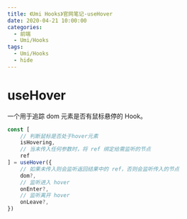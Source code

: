```yaml
---
title: 《Umi Hooks》官网笔记-useHover
date: 2020-04-21 10:00:00
categories:
  - 前端
  - Umi/Hooks
tags:
  - Umi/Hooks
  - hide
---
```

# useHover

一个用于追踪 dom 元素是否有鼠标悬停的 Hook。

```js
const [
    // 判断鼠标是否处于hover元素
    isHovering,
    // 当未传入任何参数时，将 ref 绑定给需监听的节点
    ref
] = useHover({
    // 如果未传入则会监听返回结果中的 ref，否则会监听传入的节点
    dom?,
    // 监听进入 hover
    onEnter?,
    // 监听离开 hover
    onLeave?,
})
```

